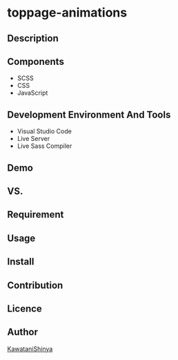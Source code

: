 # toppage-animations

## Description

## Components
- SCSS
- CSS
- JavaScript

## Development Environment And Tools
- Visual Studio Code
- Live Server
- Live Sass Compiler

## Demo

## VS.

## Requirement

## Usage

## Install

## Contribution

## Licence

## Author

[KawataniShinya](https://github.com/KawataniShinya)

